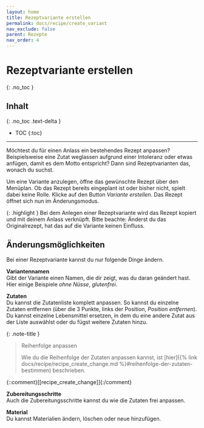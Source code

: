 ```yaml
---
layout: home
title: Rezeptvariante erstellen
permalink: docs/recipe/create_variant
nav_exclude: false
parent: Rezepte
nav_order: 4
---
```

# Rezeptvariante erstellen
{: .no_toc }
## Inhalt
{: .no_toc .text-delta }

- TOC
{:toc}

---

Möchtest du für einen Anlass ein bestehendes Rezept anpassen? Beispielsweise eine Zutat weglassen aufgrund einer Intoleranz oder etwas anfügen, damit es dem Motto entspricht? Dann sind Rezeptvarianten das, wonach du suchst.

Um eine Variante anzulegen, öffne das gewünschte Rezept über den Menüplan. Ob das Rezept bereits eingeplant ist oder bisher nicht, spielt dabei keine Rolle. Klicke auf den Button *Variante erstellen*. Das Rezept öffnet sich nun im Änderungsmodus.

{: .highlight }
Bei dem Anlegen einer Rezeptvariante wird das Rezept kopiert und mit deinem Anlass verknüpft. Bitte beachte: Änderst du das Originalrezept, hat das auf die Variante keinen Einfluss.

## Änderungsmöglichkeiten
Bei einer Rezeptvariante kannst du nur folgende Dinge ändern.

**Variantennamen**  
Gibt der Variante einen Namen, die dir zeigt, was du daran geändert hast. Hier einige Beispiele *ohne Nüsse*, *glutenfrei*.

**Zutaten**  
Du kannst die Zutatenliste komplett anpassen. So kannst du einzelne Zutaten entfernen (über die 3 Punkte, links der Position, *Position entfernen*). Du kannst einzelne Lebensmittel ersetzen, in dem du eine andere Zutat aus der Liste auswählst oder du fügst weitere Zutaten hinzu.

{: .note-title }

> Reihenfolge anpassen
> 
> Wie du die Reihenfolge der Zutaten anpassen kannst, ist [hier]({% link docs/recipe/recipe_create_change.md %}#reihenfolge-der-zutaten-bestimmen) beschrieben.


  {::comment}[[recipe_create_change]]{:/comment}

**Zubereitungsschritte**  
Auch die Zubereitungsschritte kannst du wie die Zutaten frei anpassen.

**Material**  
Du kannst Materialien ändern, löschen oder neue hinzufügen.





